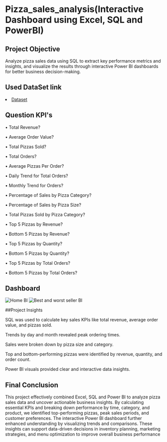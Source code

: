 # Pizza_sales_analysis(Interactive Dashboard using Excel, SQL and PowerBI)
## Project Objective
Analyze pizza sales data using SQL to extract key performance metrics and insights, and visualize the results through interactive Power BI dashboards for better business decision-making.
## Used DataSet link
<li>
<a href="https://drive.google.com/file/d/1Qm4CRgCWth0yPqv7fyl1BunoYVBAmoph/view?usp=drive_link">Dataset</a>
</li>

## Question KPI's
•	Total Revenue?

•	Average Order Value?

•	Total Pizzas Sold?

•	Total Orders?

•	Average Pizzas Per Order?

•	Daily Trend for Total Orders?

•	Monthly Trend for Orders?

•	Percentage of Sales by Pizza Category?

•	Percentage of Sales by Pizza Size?

•	Total Pizzas Sold by Pizza Category?

•	Top 5 Pizzas by Revenue?

•	Bottom 5 Pizzas by Revenue?

•	Top 5 Pizzas by Quantity?

•	Bottom 5 Pizzas by Quantity?

•	Top 5 Pizzas by Total Orders?

•	Bottom 5 Pizzas by Total Orders?

## Dashboard
![Home BI](https://github.com/user-attachments/assets/e383147d-ff78-4ee1-a8e9-acf597f841e5)
![Best and worst seller BI](https://github.com/user-attachments/assets/2fd1414e-6710-4e4a-a99d-6dbe2cbcc524)




##Project Insights

SQL was used to calculate key sales KPIs like total revenue, average order value, and pizzas sold.

Trends by day and month revealed peak ordering times.

Sales were broken down by pizza size and category.

Top and bottom-performing pizzas were identified by revenue, quantity, and order count.

Power BI visuals provided clear and interactive data insights.

## Final Conclusion 
This project effectively combined Excel, SQL and Power BI to analyze pizza sales data and uncover actionable business insights. By calculating essential KPIs and breaking down performance by time, category, and product, we identified top-performing pizzas, peak sales periods, and customer preferences. The interactive Power BI dashboard further enhanced understanding by visualizing trends and comparisons. These insights can support data-driven decisions in inventory planning, marketing strategies, and menu optimization to improve overall business performance

